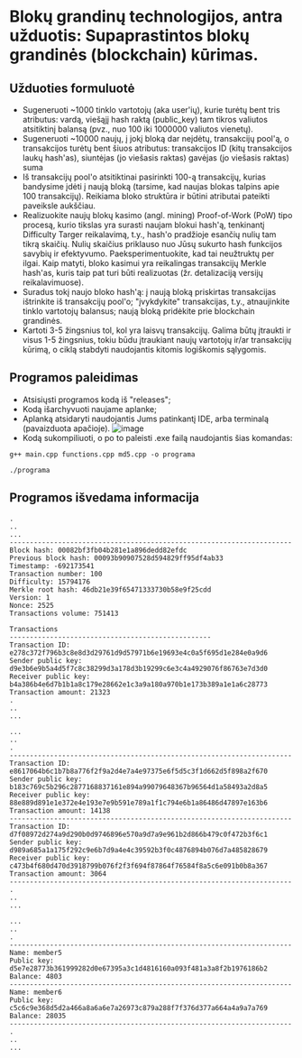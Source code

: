 # Blokų grandinų technologijos, antra užduotis: Supaprastintos blokų grandinės (blockchain) kūrimas.

## Užduoties formuluotė
* Sugeneruoti ~1000 tinklo vartotojų (aka user'ių), kurie turėtų bent tris atributus:
vardą,
viešąjį hash raktą (public_key)
tam tikros valiutos atsitiktinį balansą (pvz., nuo 100 iki 1000000 valiutos vienetų).
* Sugeneruoti ~10000 naujų, į jokį bloką dar neįdėtų, transakcijų pool'ą, o transakcijos turėtų bent šiuos atributus:
transakcijos ID (kitų transakcijos laukų hash'as),
siuntėjas (jo viešasis raktas)
gavėjas (jo viešasis raktas)
suma
* Iš transakcijų pool'o atsitiktinai pasirinkti 100-ą transakcijų, kurias bandysime įdėti į naują bloką (tarsime, kad naujas blokas talpins apie
100 transakcijų). Reikiama bloko struktūra ir būtini atributai pateikti paveiksle aukščiau.
* Realizuokite naujų blokų kasimo (angl. mining) Proof-of-Work (PoW) tipo procesą, kurio tikslas yra surasti naujam blokui hash'ą, tenkinantį
Difficulty Targer reikalavimą, t.y., hash'o pradžioje esančių nulių tam tikrą skaičių. Nulių skaičius priklauso nuo Jūsų sukurto hash
funkcijos savybių ir efektyvumo. Paeksperimentuokite, kad tai neužtruktų per ilgai. Kaip matyti, bloko kasimui yra reikalingas transakcijų
Merkle hash'as, kuris taip pat turi būti realizuotas (žr. detalizaciją versijų reikalavimuose).
* Suradus tokį naujo bloko hash'ą:
į naują bloką priskirtas transakcijas ištrinkite iš transakcijų pool'o;
"įvykdykite" transakcijas, t.y., atnaujinkite tinklo vartotojų balansus;
naują bloką pridėkite prie blockchain grandinės.
* Kartoti 3-5 žingsnius tol, kol yra laisvų transakcijų. Galima būtų įtraukti ir visus 1-5 žingsnius, tokiu būdu įtraukiant naujų vartotojų ir/ar
transakcijų kūrimą, o ciklą stabdyti naudojantis kitomis logiškomis sąlygomis.

## Programos paleidimas
* Atsisiųsti programos kodą iš "releases";
* Kodą išarchyvuoti naujame aplanke;
* Aplanką atsidaryti naudojantis Jums patinkantį IDE, arba terminalą (pavaizduota apačioje).
![image](https://user-images.githubusercontent.com/78842398/152876688-05ffba81-0197-4ba2-a969-c37f1c8d8d0a.png)
* Kodą sukompiliuoti, o po to paleisti .exe failą naudojantis šias komandas:

```
g++ main.cpp functions.cpp md5.cpp -o programa
```
```
./programa
```


## Programos išvedama informacija

```
.
..
...
----------------------------------------------------------------------
Block hash: 00082bf3fb04b281e1a896dedd82efdc
Previous block hash: 00093b90907528d594829ff95df4ab33
Timestamp: -692173541
Transaction number: 100
Difficulty: 15794176
Merkle root hash: 46db21e39f65471333730b58e9f25cdd
Version: 1
Nonce: 2525
Transactions volume: 751413

Transactions
--------------------------------------------------
Transaction ID: e278c372f796b3c8e8d3d29761d9d57971b6e19693e4c0a5f695d1e284e0a9d6
Sender public key: d9e3b6e9b5a4d5f7c8c38299d3a178d3b19299c6e3c4a4929076f86763e7d3d0
Receiver public key: b4a386b4e6d7b1b1a8c179e28662e1c3a9a180a970b1e173b389a1e1a6c28773
Transaction amount: 21323
.
..
...
```


```
...
..
.
----------------------------------------------------------------------
Transaction ID: e8617064b6c1b7b8a776f2f9a2d4e7a4e97375e6f5d5c3f1d662d5f898a2f670
Sender public key: b183c769c5b296c2877168837161e894a99079648367b96564d1a58493a2d8a5
Receiver public key: 88e889d891e1e372e4e193e7e9b591e789a1f1c794e6b1a86486d47897e163b6
Transaction amount: 14138
----------------------------------------------------------------------
Transaction ID: d7f08972d274a9d290b0d9746896e570a9d7a9e961b2d866b479c0f472b3f6c1
Sender public key: d989a685a1a175f292c9e6b7d9a4e4c39592b3f0c4876894b076d7a485828679
Receiver public key: c473b4f680d470d3918799b076f2f3f694f87864f76584f8a5c6e091b0b8a367
Transaction amount: 3064
----------------------------------------------------------------------
.
..
...
```

```
...
..
.
----------------------------------------------------------------------
Name: member5
Public key: d5e7e28773b361999282d0e67395a3c1d4816160a093f481a3a8f2b1976186b2
Balance: 4803
----------------------------------------------------------------------
Name: member6
Public key: c5c6c9e368d5d2a466a8a6a6e7a26973c879a288f7f376d377a664a4a9a7a769
Balance: 28035
----------------------------------------------------------------------
.
..
...
```

